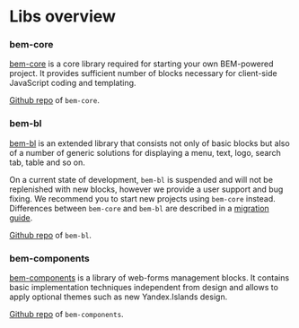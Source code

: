 # Libs overview

### bem-core
[bem-core](https://en.bem.info/libs/bem-core/) is a core library required for starting your own BEM-powered project. It provides sufficient number of blocks necessary for client-side JavaScript coding and templating.

[Github repo](https://github.com/bem/bem-core/) of `bem-core`.

### bem-bl

[bem-bl](https://en.bem.info/libs/bem-bl/) is an extended library that consists not only of basic blocks but also of a number of generic solutions for displaying a menu, text, logo, search tab, table and so on.

On a current state of development, `bem-bl` is suspended and will not be replenished with new blocks, however we provide a user support and bug fixing. We recommend you to start new projects using `bem-core` instead. Differences between `bem-core` and `bem-bl` are described in a [migration guide](https://en.bem.info/libs/bem-core/current/migration/).

[Github repo](https://github.com/bem/bem-bl/) of `bem-bl`.

### bem-components
[bem-components](https://en.bem.info/libs/bem-components/) is a library of web-forms management blocks. It contains basic implementation techniques independent from design and allows to apply optional themes such as new Yandex.Islands design.

[Github repo](https://github.com/bem/bem-components/) of `bem-components`.
